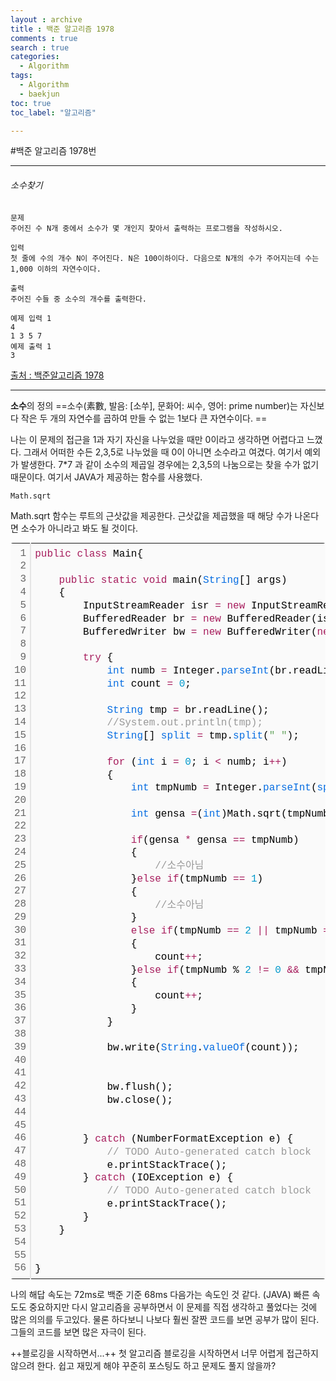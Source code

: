 ```yaml
---
layout : archive
title : 백준 알고리즘 1978
comments : true
search : true
categories:
  - Algorithm
tags:
  - Algorithm
  - baekjun
toc: true
toc_label: "알고리즘"

---
```


#백준 알고리즘 1978번


* * *
###### 소수찾기
```
문제
주어진 수 N개 중에서 소수가 몇 개인지 찾아서 출력하는 프로그램을 작성하시오.

입력
첫 줄에 수의 개수 N이 주어진다. N은 100이하이다. 다음으로 N개의 수가 주어지는데 수는 1,000 이하의 자연수이다.

출력
주어진 수들 중 소수의 개수를 출력한다.

예제 입력 1
4
1 3 5 7
예제 출력 1
3
```
[출처 : 백준알고리즘 1978](https://www.acmicpc.net/problem/1978)


* * *

**소수**의 정의
==소수(素數, 발음: [소쑤], 문화어: 씨수, 영어: prime number)는 자신보다 작은 두 개의 자연수를 곱하여 만들 수 없는 1보다 큰 자연수이다. ==

나는 이 문제의 접근을 1과 자기 자신을 나누었을 때만 0이라고 생각하면 어렵다고 느꼈다. 그래서 어떠한 수든 2,3,5로 나누었을 때 0이 아니면 소수라고 여겼다. 여기서 예외가 발생한다. 7*7 과 같이 소수의 제곱일 경우에는 2,3,5의 나눔으로는 찾을 수가 없기 때문이다. 여기서 JAVA가 제공하는 함수를 사용했다.

`Math.sqrt`

Math.sqrt 함수는 루트의 근삿값을 제공한다. 근삿값을 제곱했을 때 해당 수가 나온다면 소수가 아니라고 봐도 될 것이다.

<div class="colorscripter-code" style="color:#010101; font-family:Consolas, 'Liberation Mono', Menlo, Courier, monospace !important; position:relative !important; overflow:auto"><table class="colorscripter-code-table" style="margin:0; padding:0; border:none; background-color:#fafafa; border-radius:4px;" cellspacing="0" cellpadding="0"><tr><td style="padding:6px; border-right:2px solid #e5e5e5"><div style="margin:0; padding:0; word-break:normal; text-align:right; color:#666; font-family:Consolas, 'Liberation Mono', Menlo, Courier, monospace !important; line-height:130%"><div style="line-height:130%">1</div><div style="line-height:130%">2</div><div style="line-height:130%">3</div><div style="line-height:130%">4</div><div style="line-height:130%">5</div><div style="line-height:130%">6</div><div style="line-height:130%">7</div><div style="line-height:130%">8</div><div style="line-height:130%">9</div><div style="line-height:130%">10</div><div style="line-height:130%">11</div><div style="line-height:130%">12</div><div style="line-height:130%">13</div><div style="line-height:130%">14</div><div style="line-height:130%">15</div><div style="line-height:130%">16</div><div style="line-height:130%">17</div><div style="line-height:130%">18</div><div style="line-height:130%">19</div><div style="line-height:130%">20</div><div style="line-height:130%">21</div><div style="line-height:130%">22</div><div style="line-height:130%">23</div><div style="line-height:130%">24</div><div style="line-height:130%">25</div><div style="line-height:130%">26</div><div style="line-height:130%">27</div><div style="line-height:130%">28</div><div style="line-height:130%">29</div><div style="line-height:130%">30</div><div style="line-height:130%">31</div><div style="line-height:130%">32</div><div style="line-height:130%">33</div><div style="line-height:130%">34</div><div style="line-height:130%">35</div><div style="line-height:130%">36</div><div style="line-height:130%">37</div><div style="line-height:130%">38</div><div style="line-height:130%">39</div><div style="line-height:130%">40</div><div style="line-height:130%">41</div><div style="line-height:130%">42</div><div style="line-height:130%">43</div><div style="line-height:130%">44</div><div style="line-height:130%">45</div><div style="line-height:130%">46</div><div style="line-height:130%">47</div><div style="line-height:130%">48</div><div style="line-height:130%">49</div><div style="line-height:130%">50</div><div style="line-height:130%">51</div><div style="line-height:130%">52</div><div style="line-height:130%">53</div><div style="line-height:130%">54</div><div style="line-height:130%">55</div><div style="line-height:130%">56</div></div></td><td style="padding:6px 0"><div style="margin:0; padding:0; color:#010101; font-family:Consolas, 'Liberation Mono', Menlo, Courier, monospace !important; line-height:130%"><div style="padding:0 6px; white-space:pre; line-height:130%"><span style="color:#a71d5d">public</span>&nbsp;<span style="color:#a71d5d">class</span>&nbsp;Main{</div><div style="padding:0 6px; white-space:pre; line-height:130%">&nbsp;&nbsp;&nbsp;&nbsp;&nbsp;&nbsp;&nbsp;&nbsp;&nbsp;&nbsp;&nbsp;&nbsp;</div><div style="padding:0 6px; white-space:pre; line-height:130%">&nbsp;&nbsp;&nbsp;&nbsp;<span style="color:#a71d5d">public</span>&nbsp;<span style="color:#a71d5d">static</span>&nbsp;<span style="color:#a71d5d">void</span>&nbsp;main(<span style="color:#066de2">String</span>[]&nbsp;args)</div><div style="padding:0 6px; white-space:pre; line-height:130%">&nbsp;&nbsp;&nbsp;&nbsp;{</div><div style="padding:0 6px; white-space:pre; line-height:130%">&nbsp;&nbsp;&nbsp;&nbsp;&nbsp;&nbsp;&nbsp;&nbsp;InputStreamReader&nbsp;isr&nbsp;<span style="color:#0086b3"></span><span style="color:#a71d5d">=</span>&nbsp;<span style="color:#a71d5d">new</span>&nbsp;InputStreamReader(<span style="color:#066de2">System</span>.<span style="color:#066de2">in</span>);&nbsp;</div><div style="padding:0 6px; white-space:pre; line-height:130%">&nbsp;&nbsp;&nbsp;&nbsp;&nbsp;&nbsp;&nbsp;&nbsp;BufferedReader&nbsp;br&nbsp;<span style="color:#0086b3"></span><span style="color:#a71d5d">=</span>&nbsp;<span style="color:#a71d5d">new</span>&nbsp;BufferedReader(isr);&nbsp;</div><div style="padding:0 6px; white-space:pre; line-height:130%">&nbsp;&nbsp;&nbsp;&nbsp;&nbsp;&nbsp;&nbsp;&nbsp;BufferedWriter&nbsp;bw&nbsp;<span style="color:#0086b3"></span><span style="color:#a71d5d">=</span>&nbsp;<span style="color:#a71d5d">new</span>&nbsp;BufferedWriter(<span style="color:#a71d5d">new</span>&nbsp;OutputStreamWriter(<span style="color:#066de2">System</span>.<span style="color:#066de2">out</span>));</div><div style="padding:0 6px; white-space:pre; line-height:130%">&nbsp;</div><div style="padding:0 6px; white-space:pre; line-height:130%">&nbsp;&nbsp;&nbsp;&nbsp;&nbsp;&nbsp;&nbsp;&nbsp;<span style="color:#a71d5d">try</span>&nbsp;{</div><div style="padding:0 6px; white-space:pre; line-height:130%">&nbsp;&nbsp;&nbsp;&nbsp;&nbsp;&nbsp;&nbsp;&nbsp;&nbsp;&nbsp;&nbsp;&nbsp;<span style="color:#066de2">int</span>&nbsp;numb&nbsp;<span style="color:#0086b3"></span><span style="color:#a71d5d">=</span>&nbsp;Integer.<span style="color:#066de2">parseInt</span>(br.readLine());</div><div style="padding:0 6px; white-space:pre; line-height:130%">&nbsp;&nbsp;&nbsp;&nbsp;&nbsp;&nbsp;&nbsp;&nbsp;&nbsp;&nbsp;&nbsp;&nbsp;<span style="color:#066de2">int</span>&nbsp;count&nbsp;<span style="color:#0086b3"></span><span style="color:#a71d5d">=</span>&nbsp;<span style="color:#0099cc">0</span>;</div><div style="padding:0 6px; white-space:pre; line-height:130%">&nbsp;&nbsp;&nbsp;&nbsp;&nbsp;&nbsp;&nbsp;&nbsp;&nbsp;&nbsp;&nbsp;&nbsp;</div><div style="padding:0 6px; white-space:pre; line-height:130%">&nbsp;&nbsp;&nbsp;&nbsp;&nbsp;&nbsp;&nbsp;&nbsp;&nbsp;&nbsp;&nbsp;&nbsp;<span style="color:#066de2">String</span>&nbsp;tmp&nbsp;<span style="color:#0086b3"></span><span style="color:#a71d5d">=</span>&nbsp;br.readLine();</div><div style="padding:0 6px; white-space:pre; line-height:130%">&nbsp;&nbsp;&nbsp;&nbsp;&nbsp;&nbsp;&nbsp;&nbsp;&nbsp;&nbsp;&nbsp;&nbsp;<span style="color:#999999">//System.out.println(tmp);</span></div><div style="padding:0 6px; white-space:pre; line-height:130%">&nbsp;&nbsp;&nbsp;&nbsp;&nbsp;&nbsp;&nbsp;&nbsp;&nbsp;&nbsp;&nbsp;&nbsp;<span style="color:#066de2">String</span>[]&nbsp;<span style="color:#066de2">split</span>&nbsp;<span style="color:#0086b3"></span><span style="color:#a71d5d">=</span>&nbsp;tmp.<span style="color:#066de2">split</span>(<span style="color:#63a35c">"&nbsp;"</span>);</div><div style="padding:0 6px; white-space:pre; line-height:130%">&nbsp;&nbsp;&nbsp;&nbsp;&nbsp;&nbsp;&nbsp;&nbsp;&nbsp;&nbsp;&nbsp;&nbsp;</div><div style="padding:0 6px; white-space:pre; line-height:130%">&nbsp;&nbsp;&nbsp;&nbsp;&nbsp;&nbsp;&nbsp;&nbsp;&nbsp;&nbsp;&nbsp;&nbsp;<span style="color:#a71d5d">for</span>&nbsp;(<span style="color:#066de2">int</span>&nbsp;i&nbsp;<span style="color:#0086b3"></span><span style="color:#a71d5d">=</span>&nbsp;<span style="color:#0099cc">0</span>;&nbsp;i&nbsp;<span style="color:#0086b3"></span><span style="color:#a71d5d">&lt;</span>&nbsp;numb;&nbsp;i<span style="color:#0086b3"></span><span style="color:#a71d5d">+</span><span style="color:#0086b3"></span><span style="color:#a71d5d">+</span>)</div><div style="padding:0 6px; white-space:pre; line-height:130%">&nbsp;&nbsp;&nbsp;&nbsp;&nbsp;&nbsp;&nbsp;&nbsp;&nbsp;&nbsp;&nbsp;&nbsp;{</div><div style="padding:0 6px; white-space:pre; line-height:130%">&nbsp;&nbsp;&nbsp;&nbsp;&nbsp;&nbsp;&nbsp;&nbsp;&nbsp;&nbsp;&nbsp;&nbsp;&nbsp;&nbsp;&nbsp;&nbsp;<span style="color:#066de2">int</span>&nbsp;tmpNumb&nbsp;<span style="color:#0086b3"></span><span style="color:#a71d5d">=</span>&nbsp;Integer.<span style="color:#066de2">parseInt</span>(<span style="color:#066de2">split</span>[i]);</div><div style="padding:0 6px; white-space:pre; line-height:130%">&nbsp;&nbsp;&nbsp;&nbsp;&nbsp;&nbsp;&nbsp;&nbsp;&nbsp;&nbsp;&nbsp;&nbsp;&nbsp;&nbsp;&nbsp;&nbsp;</div><div style="padding:0 6px; white-space:pre; line-height:130%">&nbsp;&nbsp;&nbsp;&nbsp;&nbsp;&nbsp;&nbsp;&nbsp;&nbsp;&nbsp;&nbsp;&nbsp;&nbsp;&nbsp;&nbsp;&nbsp;<span style="color:#066de2">int</span>&nbsp;gensa&nbsp;<span style="color:#0086b3"></span><span style="color:#a71d5d">=</span>(<span style="color:#066de2">int</span>)Math.sqrt(tmpNumb);</div><div style="padding:0 6px; white-space:pre; line-height:130%">&nbsp;&nbsp;&nbsp;&nbsp;&nbsp;&nbsp;&nbsp;&nbsp;&nbsp;&nbsp;&nbsp;&nbsp;&nbsp;&nbsp;&nbsp;&nbsp;</div><div style="padding:0 6px; white-space:pre; line-height:130%">&nbsp;&nbsp;&nbsp;&nbsp;&nbsp;&nbsp;&nbsp;&nbsp;&nbsp;&nbsp;&nbsp;&nbsp;&nbsp;&nbsp;&nbsp;&nbsp;<span style="color:#a71d5d">if</span>(gensa&nbsp;<span style="color:#0086b3"></span><span style="color:#a71d5d">*</span>&nbsp;gensa&nbsp;<span style="color:#0086b3"></span><span style="color:#a71d5d">=</span><span style="color:#0086b3"></span><span style="color:#a71d5d">=</span>&nbsp;tmpNumb)</div><div style="padding:0 6px; white-space:pre; line-height:130%">&nbsp;&nbsp;&nbsp;&nbsp;&nbsp;&nbsp;&nbsp;&nbsp;&nbsp;&nbsp;&nbsp;&nbsp;&nbsp;&nbsp;&nbsp;&nbsp;{</div><div style="padding:0 6px; white-space:pre; line-height:130%">&nbsp;&nbsp;&nbsp;&nbsp;&nbsp;&nbsp;&nbsp;&nbsp;&nbsp;&nbsp;&nbsp;&nbsp;&nbsp;&nbsp;&nbsp;&nbsp;&nbsp;&nbsp;&nbsp;&nbsp;<span style="color:#999999">//소수아님</span></div><div style="padding:0 6px; white-space:pre; line-height:130%">&nbsp;&nbsp;&nbsp;&nbsp;&nbsp;&nbsp;&nbsp;&nbsp;&nbsp;&nbsp;&nbsp;&nbsp;&nbsp;&nbsp;&nbsp;&nbsp;}<span style="color:#a71d5d">else</span>&nbsp;<span style="color:#a71d5d">if</span>(tmpNumb&nbsp;<span style="color:#0086b3"></span><span style="color:#a71d5d">=</span><span style="color:#0086b3"></span><span style="color:#a71d5d">=</span>&nbsp;<span style="color:#0099cc">1</span>)&nbsp;</div><div style="padding:0 6px; white-space:pre; line-height:130%">&nbsp;&nbsp;&nbsp;&nbsp;&nbsp;&nbsp;&nbsp;&nbsp;&nbsp;&nbsp;&nbsp;&nbsp;&nbsp;&nbsp;&nbsp;&nbsp;{</div><div style="padding:0 6px; white-space:pre; line-height:130%">&nbsp;&nbsp;&nbsp;&nbsp;&nbsp;&nbsp;&nbsp;&nbsp;&nbsp;&nbsp;&nbsp;&nbsp;&nbsp;&nbsp;&nbsp;&nbsp;&nbsp;&nbsp;&nbsp;&nbsp;<span style="color:#999999">//소수아님</span></div><div style="padding:0 6px; white-space:pre; line-height:130%">&nbsp;&nbsp;&nbsp;&nbsp;&nbsp;&nbsp;&nbsp;&nbsp;&nbsp;&nbsp;&nbsp;&nbsp;&nbsp;&nbsp;&nbsp;&nbsp;}</div><div style="padding:0 6px; white-space:pre; line-height:130%">&nbsp;&nbsp;&nbsp;&nbsp;&nbsp;&nbsp;&nbsp;&nbsp;&nbsp;&nbsp;&nbsp;&nbsp;&nbsp;&nbsp;&nbsp;&nbsp;<span style="color:#a71d5d">else</span>&nbsp;<span style="color:#a71d5d">if</span>(tmpNumb&nbsp;<span style="color:#0086b3"></span><span style="color:#a71d5d">=</span><span style="color:#0086b3"></span><span style="color:#a71d5d">=</span>&nbsp;<span style="color:#0099cc">2</span>&nbsp;<span style="color:#0086b3"></span><span style="color:#a71d5d">|</span><span style="color:#0086b3"></span><span style="color:#a71d5d">|</span>&nbsp;tmpNumb&nbsp;<span style="color:#0086b3"></span><span style="color:#a71d5d">=</span><span style="color:#0086b3"></span><span style="color:#a71d5d">=</span>&nbsp;<span style="color:#0099cc">3</span>&nbsp;<span style="color:#0086b3"></span><span style="color:#a71d5d">|</span><span style="color:#0086b3"></span><span style="color:#a71d5d">|</span>&nbsp;tmpNumb&nbsp;<span style="color:#0086b3"></span><span style="color:#a71d5d">=</span><span style="color:#0086b3"></span><span style="color:#a71d5d">=</span>&nbsp;<span style="color:#0099cc">5</span>)</div><div style="padding:0 6px; white-space:pre; line-height:130%">&nbsp;&nbsp;&nbsp;&nbsp;&nbsp;&nbsp;&nbsp;&nbsp;&nbsp;&nbsp;&nbsp;&nbsp;&nbsp;&nbsp;&nbsp;&nbsp;{</div><div style="padding:0 6px; white-space:pre; line-height:130%">&nbsp;&nbsp;&nbsp;&nbsp;&nbsp;&nbsp;&nbsp;&nbsp;&nbsp;&nbsp;&nbsp;&nbsp;&nbsp;&nbsp;&nbsp;&nbsp;&nbsp;&nbsp;&nbsp;&nbsp;count<span style="color:#0086b3"></span><span style="color:#a71d5d">+</span><span style="color:#0086b3"></span><span style="color:#a71d5d">+</span>;</div><div style="padding:0 6px; white-space:pre; line-height:130%">&nbsp;&nbsp;&nbsp;&nbsp;&nbsp;&nbsp;&nbsp;&nbsp;&nbsp;&nbsp;&nbsp;&nbsp;&nbsp;&nbsp;&nbsp;&nbsp;}<span style="color:#a71d5d">else</span>&nbsp;<span style="color:#a71d5d">if</span>(tmpNumb&nbsp;%&nbsp;<span style="color:#0099cc">2</span>&nbsp;<span style="color:#0086b3"></span><span style="color:#a71d5d">!</span><span style="color:#0086b3"></span><span style="color:#a71d5d">=</span>&nbsp;<span style="color:#0099cc">0</span>&nbsp;<span style="color:#0086b3"></span><span style="color:#a71d5d">&amp;</span><span style="color:#0086b3"></span><span style="color:#a71d5d">&amp;</span>&nbsp;tmpNumb&nbsp;%&nbsp;<span style="color:#0099cc">3</span>&nbsp;<span style="color:#0086b3"></span><span style="color:#a71d5d">!</span><span style="color:#0086b3"></span><span style="color:#a71d5d">=</span>&nbsp;<span style="color:#0099cc">0</span>&nbsp;<span style="color:#0086b3"></span><span style="color:#a71d5d">&amp;</span><span style="color:#0086b3"></span><span style="color:#a71d5d">&amp;</span>&nbsp;tmpNumb&nbsp;%&nbsp;<span style="color:#0099cc">5</span>&nbsp;<span style="color:#0086b3"></span><span style="color:#a71d5d">!</span><span style="color:#0086b3"></span><span style="color:#a71d5d">=</span><span style="color:#0099cc">0</span>)</div><div style="padding:0 6px; white-space:pre; line-height:130%">&nbsp;&nbsp;&nbsp;&nbsp;&nbsp;&nbsp;&nbsp;&nbsp;&nbsp;&nbsp;&nbsp;&nbsp;&nbsp;&nbsp;&nbsp;&nbsp;{</div><div style="padding:0 6px; white-space:pre; line-height:130%">&nbsp;&nbsp;&nbsp;&nbsp;&nbsp;&nbsp;&nbsp;&nbsp;&nbsp;&nbsp;&nbsp;&nbsp;&nbsp;&nbsp;&nbsp;&nbsp;&nbsp;&nbsp;&nbsp;&nbsp;count<span style="color:#0086b3"></span><span style="color:#a71d5d">+</span><span style="color:#0086b3"></span><span style="color:#a71d5d">+</span>;</div><div style="padding:0 6px; white-space:pre; line-height:130%">&nbsp;&nbsp;&nbsp;&nbsp;&nbsp;&nbsp;&nbsp;&nbsp;&nbsp;&nbsp;&nbsp;&nbsp;&nbsp;&nbsp;&nbsp;&nbsp;}</div><div style="padding:0 6px; white-space:pre; line-height:130%">&nbsp;&nbsp;&nbsp;&nbsp;&nbsp;&nbsp;&nbsp;&nbsp;&nbsp;&nbsp;&nbsp;&nbsp;}</div><div style="padding:0 6px; white-space:pre; line-height:130%">&nbsp;&nbsp;&nbsp;&nbsp;&nbsp;&nbsp;&nbsp;&nbsp;&nbsp;&nbsp;&nbsp;&nbsp;</div><div style="padding:0 6px; white-space:pre; line-height:130%">&nbsp;&nbsp;&nbsp;&nbsp;&nbsp;&nbsp;&nbsp;&nbsp;&nbsp;&nbsp;&nbsp;&nbsp;bw.write(<span style="color:#066de2">String</span>.<span style="color:#066de2">valueOf</span>(count));</div><div style="padding:0 6px; white-space:pre; line-height:130%">&nbsp;&nbsp;&nbsp;&nbsp;</div><div style="padding:0 6px; white-space:pre; line-height:130%">&nbsp;</div><div style="padding:0 6px; white-space:pre; line-height:130%">&nbsp;&nbsp;&nbsp;&nbsp;&nbsp;&nbsp;&nbsp;&nbsp;&nbsp;&nbsp;&nbsp;&nbsp;bw.flush();</div><div style="padding:0 6px; white-space:pre; line-height:130%">&nbsp;&nbsp;&nbsp;&nbsp;&nbsp;&nbsp;&nbsp;&nbsp;&nbsp;&nbsp;&nbsp;&nbsp;bw.close();</div><div style="padding:0 6px; white-space:pre; line-height:130%">&nbsp;&nbsp;&nbsp;&nbsp;&nbsp;&nbsp;&nbsp;&nbsp;&nbsp;&nbsp;&nbsp;&nbsp;</div><div style="padding:0 6px; white-space:pre; line-height:130%">&nbsp;&nbsp;&nbsp;&nbsp;&nbsp;&nbsp;&nbsp;&nbsp;&nbsp;&nbsp;&nbsp;&nbsp;</div><div style="padding:0 6px; white-space:pre; line-height:130%">&nbsp;&nbsp;&nbsp;&nbsp;&nbsp;&nbsp;&nbsp;&nbsp;}&nbsp;<span style="color:#a71d5d">catch</span>&nbsp;(NumberFormatException&nbsp;e)&nbsp;{</div><div style="padding:0 6px; white-space:pre; line-height:130%">&nbsp;&nbsp;&nbsp;&nbsp;&nbsp;&nbsp;&nbsp;&nbsp;&nbsp;&nbsp;&nbsp;&nbsp;<span style="color:#999999">//&nbsp;TODO&nbsp;Auto-generated&nbsp;catch&nbsp;block</span></div><div style="padding:0 6px; white-space:pre; line-height:130%">&nbsp;&nbsp;&nbsp;&nbsp;&nbsp;&nbsp;&nbsp;&nbsp;&nbsp;&nbsp;&nbsp;&nbsp;e.printStackTrace();</div><div style="padding:0 6px; white-space:pre; line-height:130%">&nbsp;&nbsp;&nbsp;&nbsp;&nbsp;&nbsp;&nbsp;&nbsp;}&nbsp;<span style="color:#a71d5d">catch</span>&nbsp;(IOException&nbsp;e)&nbsp;{</div><div style="padding:0 6px; white-space:pre; line-height:130%">&nbsp;&nbsp;&nbsp;&nbsp;&nbsp;&nbsp;&nbsp;&nbsp;&nbsp;&nbsp;&nbsp;&nbsp;<span style="color:#999999">//&nbsp;TODO&nbsp;Auto-generated&nbsp;catch&nbsp;block</span></div><div style="padding:0 6px; white-space:pre; line-height:130%">&nbsp;&nbsp;&nbsp;&nbsp;&nbsp;&nbsp;&nbsp;&nbsp;&nbsp;&nbsp;&nbsp;&nbsp;e.printStackTrace();</div><div style="padding:0 6px; white-space:pre; line-height:130%">&nbsp;&nbsp;&nbsp;&nbsp;&nbsp;&nbsp;&nbsp;&nbsp;}</div><div style="padding:0 6px; white-space:pre; line-height:130%">&nbsp;&nbsp;&nbsp;&nbsp;}</div><div style="padding:0 6px; white-space:pre; line-height:130%">&nbsp;&nbsp;&nbsp;&nbsp;</div><div style="padding:0 6px; white-space:pre; line-height:130%">&nbsp;&nbsp;&nbsp;&nbsp;</div><div style="padding:0 6px; white-space:pre; line-height:130%">}</div></div><div style="text-align:right; margin-top:-13px; margin-right:5px; font-size:9px; font-style:italic"><a href="http://colorscripter.com/info#e" target="_blank" style="color:#e5e5e5; text-decoration:none">Colored by Color Scripter</a></div></td><td style="vertical-align:bottom; padding:0 2px 4px 0"><a href="http://colorscripter.com/info#e" target="_blank" style="text-decoration:none; color:white"><span style="font-size:9px; word-break:normal; background-color:#e5e5e5; color:white; border-radius:10px; padding:1px">cs</span></a></td></tr></table></div>


나의 해답 속도는 72ms로 백준 기준 68ms 다음가는 속도인 것 같다. (JAVA)
빠른 속도도 중요하지만 다시 알고리즘을 공부하면서 이 문제를 직접 생각하고 풀었다는 것에 많은 의의를 두고있다. 물론 하다보니 나보다 훨씬 잘짠 코드를 보면 공부가 많이 된다. 그들의 코드를 보면 많은 자극이 된다.


++블로깅을 시작하면서...++
첫 알고리즘 블로깅을 시작하면서 너무 어렵게 접근하지 않으려 한다.
쉽고 재밌게 해야 꾸준히 포스팅도 하고 문제도 풀지 않을까?


